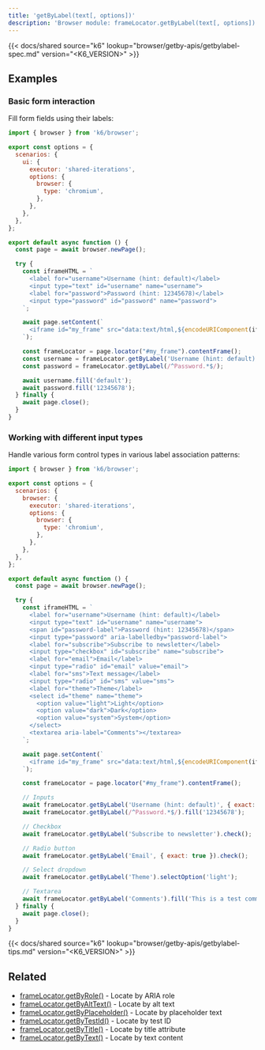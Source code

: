 ```yaml
---
title: 'getByLabel(text[, options])'
description: 'Browser module: frameLocator.getByLabel(text[, options]) method'
---
```


{{< docs/shared source="k6" lookup="browser/getby-apis/getbylabel-spec.md" version="<K6_VERSION>" >}}

## Examples

### Basic form interaction

Fill form fields using their labels:

```javascript
import { browser } from 'k6/browser';

export const options = {
  scenarios: {
    ui: {
      executor: 'shared-iterations',
      options: {
        browser: {
          type: 'chromium',
        },
      },
    },
  },
};

export default async function () {
  const page = await browser.newPage();

  try {
    const iframeHTML = `
      <label for="username">Username (hint: default)</label>
      <input type="text" id="username" name="username">
      <label for="password">Password (hint: 12345678)</label>
      <input type="password" id="password" name="password">
    `;

    await page.setContent(`
      <iframe id="my_frame" src="data:text/html,${encodeURIComponent(iframeHTML)}"></iframe>
    `);

    const frameLocator = page.locator("#my_frame").contentFrame();
    const username = frameLocator.getByLabel('Username (hint: default)', { exact: true });
    const password = frameLocator.getByLabel(/^Password.*$/);

    await username.fill('default');
    await password.fill('12345678');
  } finally {
    await page.close();
  }
}
```

### Working with different input types

Handle various form control types in various label association patterns:

```javascript
import { browser } from 'k6/browser';

export const options = {
  scenarios: {
    browser: {
      executor: 'shared-iterations',
      options: {
        browser: {
          type: 'chromium',
        },
      },
    },
  },
};

export default async function () {
  const page = await browser.newPage();

  try {
    const iframeHTML = `
      <label for="username">Username (hint: default)</label>
      <input type="text" id="username" name="username">
      <span id="password-label">Password (hint: 12345678)</span>
      <input type="password" aria-labelledby="password-label">
      <label for="subscribe">Subscribe to newsletter</label>
      <input type="checkbox" id="subscribe" name="subscribe">
      <label for="email">Email</label>
      <input type="radio" id="email" value="email">
      <label for="sms">Text message</label>
      <input type="radio" id="sms" value="sms">
      <label for="theme">Theme</label>
      <select id="theme" name="theme">
        <option value="light">Light</option>
        <option value="dark">Dark</option>
        <option value="system">System</option>
      </select>
      <textarea aria-label="Comments"></textarea>
    `;

    await page.setContent(`
      <iframe id="my_frame" src="data:text/html,${encodeURIComponent(iframeHTML)}"></iframe>
    `);

    const frameLocator = page.locator("#my_frame").contentFrame();

    // Inputs
    await frameLocator.getByLabel('Username (hint: default)', { exact: true }).fill('default');
    await frameLocator.getByLabel(/^Password.*$/).fill('12345678');

    // Checkbox
    await frameLocator.getByLabel('Subscribe to newsletter').check();

    // Radio button
    await frameLocator.getByLabel('Email', { exact: true }).check();

    // Select dropdown
    await frameLocator.getByLabel('Theme').selectOption('light');

    // Textarea
    await frameLocator.getByLabel('Comments').fill('This is a test comment');
  } finally {
    await page.close();
  }
}
```

{{< docs/shared source="k6" lookup="browser/getby-apis/getbylabel-tips.md" version="<K6_VERSION>" >}}

## Related

- [frameLocator.getByRole()](https://grafana.com/docs/k6/<K6_VERSION>/javascript-api/k6-browser/framelocator/getbyrole/) - Locate by ARIA role
- [frameLocator.getByAltText()](https://grafana.com/docs/k6/<K6_VERSION>/javascript-api/k6-browser/framelocator/getbyalttext/) - Locate by alt text
- [frameLocator.getByPlaceholder()](https://grafana.com/docs/k6/<K6_VERSION>/javascript-api/k6-browser/framelocator/getbyplaceholder/) - Locate by placeholder text
- [frameLocator.getByTestId()](https://grafana.com/docs/k6/<K6_VERSION>/javascript-api/k6-browser/framelocator/getbytestid/) - Locate by test ID
- [frameLocator.getByTitle()](https://grafana.com/docs/k6/<K6_VERSION>/javascript-api/k6-browser/framelocator/getbytitle/) - Locate by title attribute
- [frameLocator.getByText()](https://grafana.com/docs/k6/<K6_VERSION>/javascript-api/k6-browser/framelocator/getbytext/) - Locate by text content
